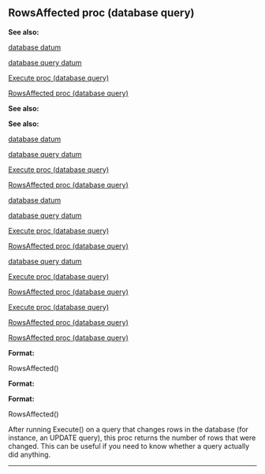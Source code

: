 

 RowsAffected proc (database query)
------------------------------------




**See also:** 


[database datum](#/database) 

[database query datum](#/database/query) 

[Execute proc (database query)](#/database/query/proc/Execute) 

[RowsAffected proc (database query)](#/database/query/proc/RowsAffected) 






**See also:** 

**See also:**

[database datum](#/database) 

[database query datum](#/database/query) 

[Execute proc (database query)](#/database/query/proc/Execute) 

[RowsAffected proc (database query)](#/database/query/proc/RowsAffected) 




[database datum](#/database)

[database query datum](#/database/query) 

[Execute proc (database query)](#/database/query/proc/Execute) 

[RowsAffected proc (database query)](#/database/query/proc/RowsAffected) 



[database query datum](#/database/query)

[Execute proc (database query)](#/database/query/proc/Execute) 

[RowsAffected proc (database query)](#/database/query/proc/RowsAffected) 


[Execute proc (database query)](#/database/query/proc/Execute)

[RowsAffected proc (database query)](#/database/query/proc/RowsAffected) 

[RowsAffected proc (database query)](#/database/query/proc/RowsAffected)


**Format:** 


 RowsAffected()
 


**Format:** 

**Format:**

 RowsAffected()


 After running Execute() on a query that changes rows in the database (for
instance, an UPDATE query), this proc returns the number of rows that were
changed. This can be useful if you need to know whether a query actually did
anything.





---


